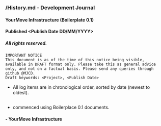 ### <Project>/History.md - Development Journal
#### YourMove Infrastructure (Boilerplate 0.1)
#### Published <Publish Date DD/MM/YYYY>
##### All rights reserved.

    IMPORTANT NOTICE
    This document is as of the time of this notice being visible, available in DRAFT format only. Please take this as general advice only, and not on a factual basis. Please send any queries through github @MJCD.
    Draft keywords: <Project>, <Publish Date>

* All log items are in chronological order, sorted by date (newest to oldest).

## <Publish Date>

* <Project> commenced using Boilerplace 0.1 documents.

#### - YourMove Infrastructure